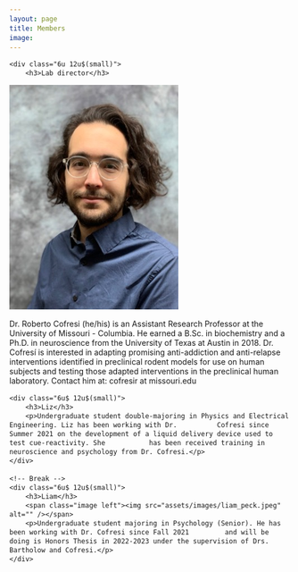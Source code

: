 ```yaml
---
layout: page
title: Members
image: 
---
```

<div class="row">

	<div class="6u 12u$(small)">
		<h3>Lab director</h3>
		
<span class="image left"><img src="assets/images/roberto_cofresi1.jpg" alt="" /></span> 
		<p>Dr. Roberto Cofresi</b> (he/his) is an Assistant Research Professor at the University of Missouri - Columbia. He earned a B.Sc. in biochemistry and a Ph.D. in neuroscience from the University of Texas at Austin in 2018. Dr. Cofresí is interested in adapting promising anti-addiction and anti-relapse interventions identified in preclinical rodent models for use on human subjects and testing those adapted interventions in the preclinical human laboratory.  Contact him at: cofresir at missouri.edu</p>
	</div>
	
	<div class="6u$ 12u$(small)">
		<h3>Liz</h3>
		<p>Undergraduate student double-majoring in Physics and Electrical Engineering. Liz has been working with Dr.          Cofresi since Summer 2021 on the development of a liquid delivery device used to test cue-reactivity. She           has been received training in neuroscience and psychology from Dr. Cofresi.</p>
	</div>
	
	<!-- Break -->
	<div class="6u$ 12u$(small)">
		<h3>Liam</h3>
		<span class="image left"><img src="assets/images/liam_peck.jpeg" alt="" /></span>
		<p>Undergraduate student majoring in Psychology (Senior). He has been working with Dr. Cofresi since Fall 2021         and will be doing is Honors Thesis in 2022-2023 under the supervision of Drs. Bartholow and Cofresi.</p>
	</div>
	
</div>





